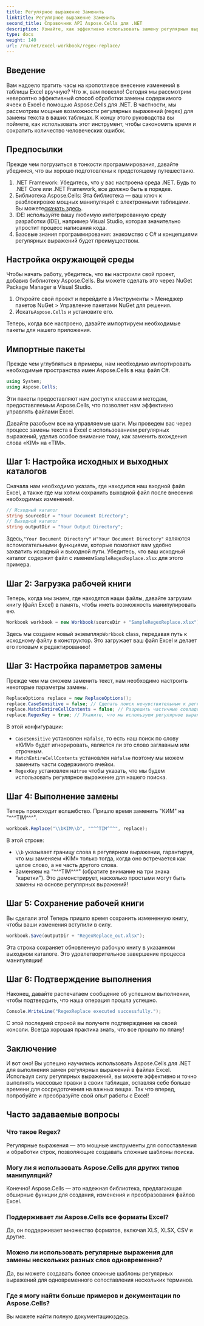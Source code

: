 ```yaml
---
title: Регулярное выражение Заменить
linktitle: Регулярное выражение Заменить
second_title: Справочник API Aspose.Cells для .NET
description: Узнайте, как эффективно использовать замену регулярных выражений в Excel с помощью Aspose.Cells для .NET. Повысьте производительность и точность в своих задачах с электронными таблицами.
type: docs
weight: 140
url: /ru/net/excel-workbook/regex-replace/
---
```

## Введение

Вам надоело тратить часы на кропотливое внесение изменений в таблицы Excel вручную? Что ж, вам повезло! Сегодня мы рассмотрим невероятно эффективный способ обработки замены содержимого ячеек в Excel с помощью Aspose.Cells для .NET. В частности, мы рассмотрим мощные возможности регулярных выражений (regex) для замены текста в ваших таблицах. К концу этого руководства вы поймете, как использовать этот инструмент, чтобы сэкономить время и сократить количество человеческих ошибок.

## Предпосылки

Прежде чем погрузиться в тонкости программирования, давайте убедимся, что вы хорошо подготовлены к предстоящему путешествию.

1. .NET Framework: Убедитесь, что у вас настроена среда .NET. Будь то .NET Core или .NET Framework, все должно быть в порядке.
2. Библиотека Aspose.Cells: Эта библиотека — ваш ключ к разблокировке мощных манипуляций с электронными таблицами. Вы можете[скачать здесь](https://releases.aspose.com/cells/net/).
3. IDE: используйте вашу любимую интегрированную среду разработки (IDE), например Visual Studio, которая значительно упростит процесс написания кода.
4. Базовые знания программирования: знакомство с C# и концепциями регулярных выражений будет преимуществом.

## Настройка окружающей среды

Чтобы начать работу, убедитесь, что вы настроили свой проект, добавив библиотеку Aspose.Cells. Вы можете сделать это через NuGet Package Manager в Visual Studio.

1. Откройте свой проект и перейдите в Инструменты > Менеджер пакетов NuGet > Управление пакетами NuGet для решения.
2.  Искать`Aspose.Cells` и установите его.

Теперь, когда все настроено, давайте импортируем необходимые пакеты для нашего приложения.

## Импортные пакеты

Прежде чем углубляться в примеры, нам необходимо импортировать необходимые пространства имен Aspose.Cells в наш файл C#.

```csharp
using System;
using Aspose.Cells;
```

Эти пакеты предоставляют нам доступ к классам и методам, предоставляемым Aspose.Cells, что позволяет нам эффективно управлять файлами Excel.

Давайте разобьем все на управляемые шаги. Мы проведем вас через процесс замены текста в Excel с использованием регулярных выражений, уделив особое внимание тому, как заменить вхождения слова «KIM» на «TIM».

## Шаг 1: Настройка исходных и выходных каталогов

Сначала нам необходимо указать, где находится наш входной файл Excel, а также где мы хотим сохранить выходной файл после внесения необходимых изменений.

```csharp
// Исходный каталог
string sourceDir = "Your Document Directory";
// Выходной каталог
string outputDir = "Your Output Directory";
```

 Здесь,`"Your Document Directory"` и`"Your Document Directory"` являются вспомогательными функциями, которые помогают вам удобно захватить исходный и выходной пути. Убедитесь, что ваш исходный каталог содержит файл с именем`SampleRegexReplace.xlsx` для этого примера.

## Шаг 2: Загрузка рабочей книги

Теперь, когда мы знаем, где находятся наши файлы, давайте загрузим книгу (файл Excel) в память, чтобы иметь возможность манипулировать ею.

```csharp
Workbook workbook = new Workbook(sourceDir + "SampleRegexReplace.xlsx");
```

 Здесь мы создаем новый экземпляр`Workbook` class, передавая путь к исходному файлу в конструктор. Это загружает ваш файл Excel и делает его готовым к редактированию!

## Шаг 3: Настройка параметров замены

Прежде чем мы сможем заменить текст, нам необходимо настроить некоторые параметры замены.

```csharp
ReplaceOptions replace = new ReplaceOptions();
replace.CaseSensitive = false; // Сделать поиск нечувствительным к регистру
replace.MatchEntireCellContents = false; // Разрешить частичные совпадения
replace.RegexKey = true; // Укажите, что мы используем регулярное выражение
```

В этой конфигурации:
- `CaseSensitive` установлен на`false`, то есть наш поиск по слову «КИМ» будет игнорировать, является ли это слово заглавным или строчным.
- `MatchEntireCellContents` установлен на`false` поэтому мы можем заменить части содержимого ячейки.
- `RegexKey` установлен на`true` чтобы указать, что мы будем использовать регулярное выражение для нашего поиска.

## Шаг 4: Выполнение замены

Теперь происходит волшебство. Пришло время заменить "КИМ" на "^^^TIM^^^".

```csharp
workbook.Replace("\\bKIM\\b", "^^^TIM^^^", replace);
```

В этой строке:
- `\\b` указывает границу слова в регулярном выражении, гарантируя, что мы заменяем «KIM» только тогда, когда оно встречается как целое слово, а не часть другого слова.
- Заменяем на "^^^TIM^^^" (обратите внимание на три знака "каретки"). Это демонстрирует, насколько простыми могут быть замены на основе регулярных выражений!

## Шаг 5: Сохранение рабочей книги

Вы сделали это! Теперь пришло время сохранить измененную книгу, чтобы ваши изменения вступили в силу.

```csharp
workbook.Save(outputDir + "RegexReplace_out.xlsx");
```

Эта строка сохраняет обновленную рабочую книгу в указанном выходном каталоге. Это удовлетворительное завершение процесса манипуляции!

## Шаг 6: Подтверждение выполнения

Наконец, давайте распечатаем сообщение об успешном выполнении, чтобы подтвердить, что наша операция прошла успешно.

```csharp
Console.WriteLine("RegexReplace executed successfully.");
```

С этой последней строкой вы получите подтверждение на своей консоли. Всегда хорошая практика знать, что все прошло по плану!

## Заключение

И вот оно! Вы успешно научились использовать Aspose.Cells для .NET для выполнения замен регулярных выражений в файлах Excel. Используя силу регулярных выражений, вы можете эффективно и точно выполнять массовые правки в своих таблицах, оставляя себе больше времени для сосредоточения на важных вещах. Так что вперед, попробуйте и преобразуйте свой опыт работы с Excel!

## Часто задаваемые вопросы 

### Что такое Regex?  
Регулярные выражения — это мощные инструменты для сопоставления и обработки строк, позволяющие создавать сложные шаблоны поиска.

### Могу ли я использовать Aspose.Cells для других типов манипуляций?  
Конечно! Aspose.Cells — это надежная библиотека, предлагающая обширные функции для создания, изменения и преобразования файлов Excel.

### Поддерживает ли Aspose.Cells все форматы Excel?  
Да, он поддерживает множество форматов, включая XLS, XLSX, CSV и другие.

### Можно ли использовать регулярные выражения для замены нескольких разных слов одновременно?  
Да, вы можете создавать более сложные шаблоны регулярных выражений для одновременного сопоставления нескольких терминов.

### Где я могу найти больше примеров и документации по Aspose.Cells?  
Вы можете найти полную документацию[здесь](https://reference.aspose.com/cells/net/).